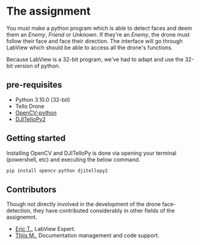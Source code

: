 # The assignment

You must make a python program which is able to detect faces and deem them an _Enemy_, _Friend_ or _Unknown_. If they're an _Enemy_, the drone must follow their face and face their direction. The interface will go through LabView which should be able to access all the drone's functions.

Because LabView is a 32-bit program, we've had to adapt and use the 32-bit version of python.

## pre-requisites

* Python 3.10.0 (32-bit)
* Tello Drone
* [OpenCV-python](https://pypi.org/project/opencv-python/)
* [DJITelloPy2](https://pypi.org/project/djitellopy2/)

## Getting started

Installing OpenCV and DJITelloPy is done via opening your terminal (powershell, etc) and executing the below command.

```python
pip install opencv-python djitellopy2
```

## Contributors

Though not directly involved in the development of the drone face-detection, they have contributed considerably in other fields of the assignemnt.

* [Eric T.](https://github.com/Eriomas), LabView Expert.
* [Thijs M.](https://github.com/TopdevT), Documentation management and code support.

